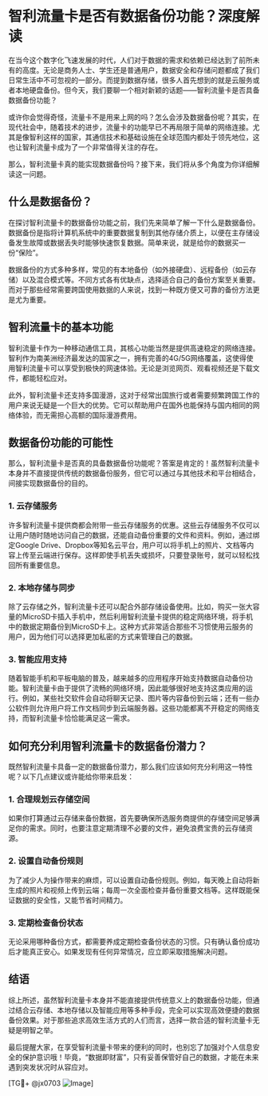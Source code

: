 # 智利流量卡是否有数据备份功能？深度解读

在当今这个数字化飞速发展的时代，人们对于数据的需求和依赖已经达到了前所未有的高度。无论是商务人士、学生还是普通用户，数据安全和存储问题都成了我们日常生活中不可忽视的一部分。而提到数据存储，很多人首先想到的就是云服务或者本地硬盘备份。但今天，我们要聊一个相对新颖的话题——智利流量卡是否具备数据备份功能？

或许你会觉得奇怪，流量卡不是用来上网的吗？怎么会涉及数据备份呢？其实，在现代社会中，随着技术的进步，流量卡的功能早已不再局限于简单的网络连接。尤其是像智利这样的国家，其通信技术和基础设施在全球范围内都处于领先地位，这也让智利流量卡成为了一个非常值得关注的存在。

那么，智利流量卡真的能实现数据备份吗？接下来，我们将从多个角度为你详细解读这一问题。

## 什么是数据备份？

在探讨智利流量卡的数据备份功能之前，我们先来简单了解一下什么是数据备份。数据备份是指将计算机系统中的重要数据复制到其他存储介质上，以便在主存储设备发生故障或数据丢失时能够快速恢复数据。简单来说，就是给你的数据买一份“保险”。

数据备份的方式多种多样，常见的有本地备份（如外接硬盘）、远程备份（如云存储）以及混合模式等。不同方式各有优缺点，选择适合自己的备份方案至关重要。而对于那些经常需要跨国使用数据的人来说，找到一种既方便又可靠的备份方法更是尤为重要。

## 智利流量卡的基本功能

智利流量卡作为一种移动通信工具，其核心功能当然是提供高速稳定的网络连接。智利作为南美洲经济最发达的国家之一，拥有完善的4G/5G网络覆盖，这使得使用智利流量卡可以享受到极快的网速体验。无论是浏览网页、观看视频还是下载文件，都能轻松应对。

此外，智利流量卡还支持多国漫游，这对于经常出国旅行或者需要频繁跨国工作的用户来说无疑是一个巨大的优势。它可以帮助用户在国外也能保持与国内相同的网络体验，而无需担心高额的国际漫游费用。

## 数据备份功能的可能性

那么，智利流量卡是否真的具备数据备份功能呢？答案是肯定的！虽然智利流量卡本身并不直接提供传统的数据备份服务，但它可以通过与其他技术和平台相结合，间接实现数据备份的目的。

### 1. **云存储服务**

许多智利流量卡提供商都会附带一些云存储服务的优惠。这些云存储服务不仅可以让用户随时随地访问自己的数据，还能自动备份重要的文件和资料。例如，通过绑定Google Drive、Dropbox等知名云平台，用户可以将手机上的照片、文档等内容上传至云端进行保存。这样即使手机丢失或损坏，只要登录账号，就可以轻松找回所有重要信息。

### 2. **本地存储与同步**

除了云存储之外，智利流量卡还可以配合外部存储设备使用。比如，购买一张大容量的MicroSD卡插入手机中，然后利用智利流量卡提供的稳定网络环境，将手机中的数据定期备份到MicroSD卡上。这种方式非常适合那些不习惯使用云服务的用户，因为他们可以选择更加私密的方式来管理自己的数据。

### 3. **智能应用支持**

随着智能手机和平板电脑的普及，越来越多的应用程序开始支持数据自动备份功能。智利流量卡由于提供了流畅的网络环境，因此能够很好地支持这类应用的运行。例如，某些社交软件会自动将聊天记录、图片等内容备份到云端；还有一些办公软件则允许用户将工作文档同步到云端服务器。这些功能都离不开稳定的网络支持，而智利流量卡恰恰能满足这一需求。

## 如何充分利用智利流量卡的数据备份潜力？

既然智利流量卡具备一定的数据备份潜力，那么我们应该如何充分利用这一特性呢？以下几点建议或许能给你带来启发：

### 1. **合理规划云存储空间**

如果你打算通过云存储来备份数据，首先要确保所选服务商提供的存储空间足够满足你的需求。同时，也要注意定期清理不必要的文件，避免浪费宝贵的云存储资源。

### 2. **设置自动备份规则**

为了减少人为操作带来的麻烦，可以设置自动备份规则。例如，每天晚上自动将新生成的照片和视频上传到云端；每周一次全面检查并备份重要文档等。这样既能保证数据的安全性，又能节省时间精力。

### 3. **定期检查备份状态**

无论采用哪种备份方式，都需要养成定期检查备份状态的习惯。只有确认备份成功后才能真正安心。如果发现有任何异常情况，应立即采取措施解决问题。

## 结语

综上所述，虽然智利流量卡本身并不能直接提供传统意义上的数据备份功能，但通过结合云存储、本地存储以及智能应用等多种手段，完全可以实现高效便捷的数据备份效果。对于那些追求高效生活方式的人们而言，选择一款合适的智利流量卡无疑是明智之举。

最后提醒大家，在享受智利流量卡带来的便利的同时，也别忘了加强对个人信息安全的保护意识哦！毕竟，“数据即财富”，只有妥善保管好自己的数据，才能在未来遇到突发状况时从容应对。

[TG💪+ @jx0703 ![Image](https://github.com/user-attachments/assets/dbca1d08-cadb-493c-b0ec-ad6f7a83f270)]